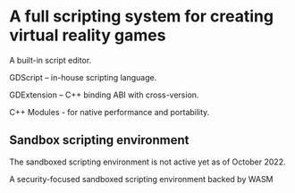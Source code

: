 # A full scripting system for creating virtual reality games

A built-in script editor.

GDScript – in-house scripting language.

GDExtension – C++ binding ABI with cross-version.

C++ Modules - for native performance and portability.

## Sandbox scripting environment

The sandboxed scripting environment is not active yet as of October 2022.

A security-focused sandboxed scripting environment backed by WASM

